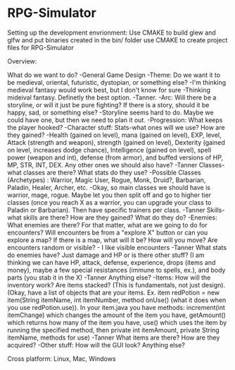 RPG-Simulator 
=============
Setting up the development envrionment:
Use CMAKE to build glew and glfw and put binaries created in the bin/<CONFIGURATION> folder
use CMAKE to create project files for RPG-Simulator

Overview:

What do we want to do?
-General Game Design
	-Theme: Do we want it to be medieval, oriental, futuristic, dystopian, or something else? 
		-I'm thinking medieval fantasy would work best,  but I don't know for sure -Thinking mideival fantasy. Definetly the best option. -Tanner.
	-Arc: Will there be a storyline, or will it just be pure fighting? If there is a story, should it be happy, sad, or something else? -Storyline seems hard to do. Maybe we could have one, but then we need to plan it out.
	-Progression: What keeps the player hooked?
-Character stuff:
	Stats-what ones will we use? How are they gained? -Health (gained on level), mana (gained on level), EXP, level, Attack (strength and weapon), strength (gained on level), Dexterity (gained on level, increases dodge chance), Intelligence (gained on level), spell power (weapon and int), defense (from armor), and buffed versions of HP, MP, STR, INT, DEX. Any other ones we should also have? -Tanner
	Classes-what classes are there? What stats do they use?
		-Possible Classes (Archetypes) : Warrior, Magic User, Rogue, Monk, Druid?, Barbarian, Paladin, Healer, Archer, etc. -Okay, so main classes we should have is warrior, mage, rogue. Maybe let you then split off and go to higher tier classes (once you reach X as a warrior, you can upgrade your class to Paladin or Barbarian). Then have specific trainers per class. -Tanner
	Skills-what skills are there? How are they gained? What do they do?
-Enemies:
	What enemies are there? For that matter, what are we going to do for encounters?
		Will encounters be from a "explore X" button or can you explore a map?
		If there is a map, what will it be? How will you move? Are encounters random or visible? - I like visible encounters -Tanner
	What stats do enemies have? Just damage and HP or is there other stuff?
		(I am thinking we can have HP, attack, defense, experience, drops (items and money), maybe a few special resistances (immune to spells, ex.), and body parts (you stab it in the X) -Tanner
	Anything else?
-Items:
	How will the inventory work? Are items stacked? (This is fundamentals, not just design).
		(Okay, have a list of objects that are your items. Ex. item redPotion = new item(String itemName, int itemNumber, method onUse() (what it does when you use redPotion.use)).
		In your item.java you have methods: increment(int itemChange) which changes the amount of the item you have, getAmount() which returns how many of the item you have, use() which uses the item by running the specified method, then private int itemAmount, private String itemName, methods for use) -Tanner
	What items are there? How are they acquired?
-Other stuff:
	How will the GUI look?
	Anything else?

Cross platform:
Linux, Mac, Windows

